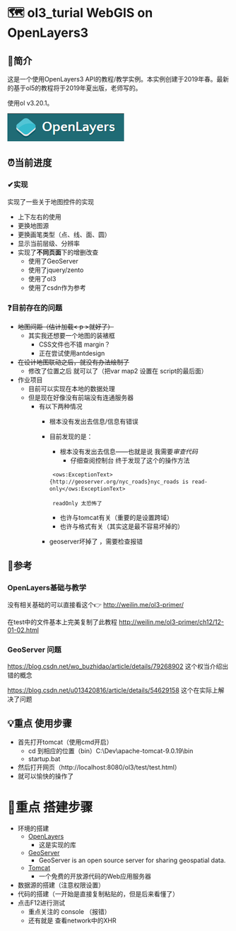 # 🗺 ol3_turial  WebGIS on OpenLayers3
## 🙋‍简介
这是一个使用OpenLayers3 API的教程/教学实例。本实例创建于2019年春。最新的基于ol5的教程将于2019年夏出版，老师写的。

使用ol v3.20.1。

![OpenLayers](img\openlayers.png)
## ⏰当前进度
### ✔实现
实现了一些关于地图控件的实现

- 上下左右的使用
- 更换地图源
- 更换画笔类型（点、线、面、圆）
- 显示当前层级、分辨率
- 实现了**不同页面**下的增删改查
    - 使用了GeoServer
    - 使用了jquery/zento
    - 使用了ol3
    - 使用了csdn作为参考

### ❓目前存在的问题

- ~~地图间距（估计加载< p >就好了）~~
    - 其实我还想要一个地图的装裱框
        - CSS文件也不错 margin？
        - 正在尝试使用antdesign
- ~~在设计地图联动之后，就没有办法绘制了~~
    - 修改了位置之后 就可以了（把var map2 设置在 script的最后面）
- 作业项目
    -  目前可以实现在本地的数据处理 
    - 但是现在好像没有前端没有连通服务器
        - 有以下两种情况
             - 根本没有发出去信息/信息有错误

             - 目前发现的是：
                 - 根本没有发出去信息——也就是说 我需要*审查代码*
                    - 仔细查阅控制台 终于发现了这个的操作方法
                >
                    
                    <ows:ExceptionText>{http://geoserver.org/nyc_roads}nyc_roads is read-only</ows:ExceptionText>

                    readOnly 太恐怖了
                >
                  
                - 也许与tomcat有关（重要的是设置跨域）
                - 也许与格式有关（其实这是最不容易坏掉的）
             - geoserver坏掉了 ，需要检查报错

## 📕参考
### OpenLayers基础与教学
没有相关基础的可以直接看这个👉 http://weilin.me/ol3-primer/ 

在test中的文件基本上完美复制了此教程 http://weilin.me/ol3-primer/ch12/12-01-02.html
### GeoServer 问题
https://blog.csdn.net/wo_buzhidao/article/details/79268902 这个权当介绍出错的概念

https://blog.csdn.net/u013420816/article/details/54629158  这个在实际上解决了问题



## 💡重点 使用步骤

- 首先打开tomcat（使用cmd开启）
    - cd 到相应的位置（bin）C:\Dev\apache-tomcat-9.0.19\bin 
    - startup.bat
- 然后打开网页（http://localhost:8080/ol3/test/test.html）
- 就可以愉快的操作了


# 👣重点 搭建步骤
- 环境的搭建
    - [OpenLayers](https://openlayers.org/ "OpenLayers官网")
        - 这是实现的库
    - [GeoServer](www.geoserver.org/ "官网")  
        - GeoServer is an open source server for sharing geospatial data.
    - [Tomcat](http://tomcat.apache.org/ "官网" )
        - 一个免费的开放源代码的Web应用服务器
- 数据源的搭建（注意权限设置）
- 代码的搭建（一开始是直接复制粘贴的，但是后来看懂了）
- 点击F12进行测试 
  - 重点关注的 console （报错）
  - 还有就是 查看network中的XHR
